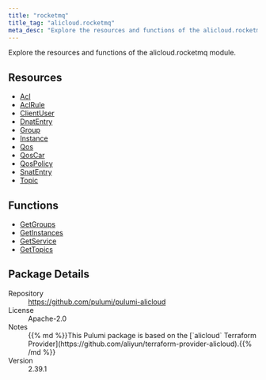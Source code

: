```yaml
---
title: "rocketmq"
title_tag: "alicloud.rocketmq"
meta_desc: "Explore the resources and functions of the alicloud.rocketmq module."
---
```


<!-- WARNING: this file was generated by Pulumi Docs Generator. -->
<!-- Do not edit by hand unless you're certain you know what you are doing! -->

Explore the resources and functions of the alicloud.rocketmq module.

<h2 id="resources">Resources</h2>
<ul class="api">
    <li><a href="acl" title="Acl"><span class="symbol resource"></span>Acl</a></li>
    <li><a href="aclrule" title="AclRule"><span class="symbol resource"></span>AclRule</a></li>
    <li><a href="clientuser" title="ClientUser"><span class="symbol resource"></span>ClientUser</a></li>
    <li><a href="dnatentry" title="DnatEntry"><span class="symbol resource"></span>DnatEntry</a></li>
    <li><a href="group" title="Group"><span class="symbol resource"></span>Group</a></li>
    <li><a href="instance" title="Instance"><span class="symbol resource"></span>Instance</a></li>
    <li><a href="qos" title="Qos"><span class="symbol resource"></span>Qos</a></li>
    <li><a href="qoscar" title="QosCar"><span class="symbol resource"></span>QosCar</a></li>
    <li><a href="qospolicy" title="QosPolicy"><span class="symbol resource"></span>QosPolicy</a></li>
    <li><a href="snatentry" title="SnatEntry"><span class="symbol resource"></span>SnatEntry</a></li>
    <li><a href="topic" title="Topic"><span class="symbol resource"></span>Topic</a></li>
</ul>

<h2 id="functions">Functions</h2>
<ul class="api">
    <li><a href="getgroups" title="GetGroups"><span class="symbol function"></span>GetGroups</a></li>
    <li><a href="getinstances" title="GetInstances"><span class="symbol function"></span>GetInstances</a></li>
    <li><a href="getservice" title="GetService"><span class="symbol function"></span>GetService</a></li>
    <li><a href="gettopics" title="GetTopics"><span class="symbol function"></span>GetTopics</a></li>
</ul>

<h2 id="package-details">Package Details</h2>
<dl class="package-details">
	<dt>Repository</dt>
	<dd><a href="https://github.com/pulumi/pulumi-alicloud">https://github.com/pulumi/pulumi-alicloud</a></dd>
	<dt>License</dt>
	<dd>Apache-2.0</dd>
	<dt>Notes</dt>
	<dd>{{% md %}}This Pulumi package is based on the [`alicloud` Terraform Provider](https://github.com/aliyun/terraform-provider-alicloud).{{% /md %}}</dd>
	<dt>Version</dt>
	<dd>2.39.1</dd>
</dl>

